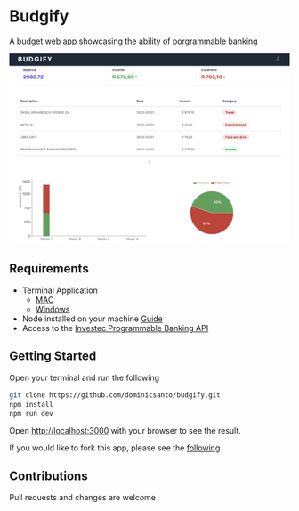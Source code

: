 # Budgify

A budget web app showcasing the ability of porgrammable banking

![Dashboard](/docs/dashboard.png)

## Requirements

- Terminal Application
  - [MAC](https://support.apple.com/en-za/guide/terminal/apd5265185d-f365-44cb-8b09-71a064a42125/mac)
  - [Windows](https://www.youtube.com/watch?v=EqaEPL9ZKGA)
- Node installed on your machine [Guide](https://kinsta.com/blog/how-to-install-node-js/)
- Access to the [Investec Programmable Banking API](https://www.investec.com/en_za/banking/tech-professionals/programmable-banking.html)

## Getting Started

Open your terminal and run the following

```bash
git clone https://github.com/dominicsanto/budgify.git
npm install
npm run dev
```

Open [http://localhost:3000](http://localhost:3000) with your browser to see the result.

If you would like to fork this app, please see the [following](https://docs.github.com/en/get-started/quickstart/fork-a-repo)

## Contributions

Pull requests and changes are welcome
